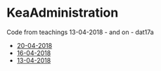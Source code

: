 # KeaAdministration
Code from teachings 13-04-2018 - and on - dat17a

* [20-04-2018](https://github.com/Dat17aSpring/KeaAdministration/tree/at_20_04_2018)
* [16-04-2018](https://github.com/Dat17aSpring/KeaAdministration/tree/at_16_04_2018)
* [13-04-2018](https://github.com/Dat17aSpring/KeaAdministration/tree/at_13_04_2018)
